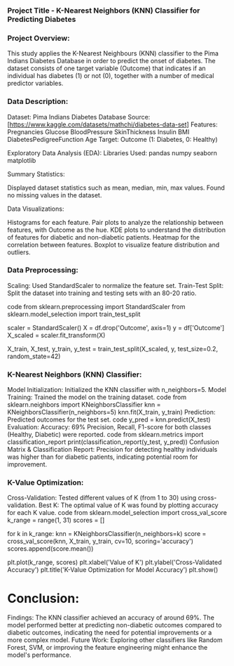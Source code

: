  ### Project Title - K-Nearest Neighbors (KNN) Classifier for Predicting Diabetes

### Project Overview:
This study applies the K-Nearest Neighbours (KNN) classifier to the Pima Indians Diabetes Database in order to predict the onset of diabetes. The dataset consists of one target variable (Outcome) that indicates if an individual has diabetes (1) or not (0), together with a number of medical predictor variables.


### Data Description:
Dataset: Pima Indians Diabetes Database
Source: [https://www.kaggle.com/datasets/mathchi/diabetes-data-set]
Features:
Pregnancies
Glucose
BloodPressure
SkinThickness
Insulin
BMI
DiabetesPedigreeFunction
Age
Target: Outcome (1: Diabetes, 0: Healthy)

Exploratory Data Analysis (EDA):
Libraries Used:
pandas
numpy
seaborn
matplotlib

Summary Statistics:

Displayed dataset statistics such as mean, median, min, max values.
Found no missing values in the dataset.

Data Visualizations:

Histograms for each feature.
Pair plots to analyze the relationship between features, with Outcome as the hue.
KDE plots to understand the distribution of features for diabetic and non-diabetic patients.
Heatmap for the correlation between features.
Boxplot to visualize feature distribution and outliers.

### Data Preprocessing:
Scaling: Used StandardScaler to normalize the feature set.
Train-Test Split: Split the dataset into training and testing sets with an 80-20 ratio.

 code
from sklearn.preprocessing import StandardScaler
from sklearn.model_selection import train_test_split

scaler = StandardScaler()
X = df.drop('Outcome', axis=1)
y = df['Outcome']
X_scaled = scaler.fit_transform(X)

X_train, X_test, y_train, y_test = train_test_split(X_scaled, y, test_size=0.2, random_state=42)


### K-Nearest Neighbors (KNN) Classifier:
Model Initialization: Initialized the KNN classifier with n_neighbors=5.
Model Training: Trained the model on the training dataset.
code
from sklearn.neighbors import KNeighborsClassifier
knn = KNeighborsClassifier(n_neighbors=5)
knn.fit(X_train, y_train)
Prediction: Predicted outcomes for the test set.
 code
y_pred = knn.predict(X_test)
Evaluation:
Accuracy: 69%
Precision, Recall, F1-score for both classes (Healthy, Diabetic) were reported.
 code
from sklearn.metrics import classification_report
print(classification_report(y_test, y_pred))
Confusion Matrix & Classification Report:
Precision for detecting healthy individuals was higher than for diabetic patients, indicating potential room for improvement.

### K-Value Optimization:
Cross-Validation: Tested different values of K (from 1 to 30) using cross-validation.
Best K: The optimal value of K was found by plotting accuracy for each K value.
 code
from sklearn.model_selection import cross_val_score
k_range = range(1, 31)
scores = []

for k in k_range:
    knn = KNeighborsClassifier(n_neighbors=k)
    score = cross_val_score(knn, X_train, y_train, cv=10, scoring='accuracy')
    scores.append(score.mean())

plt.plot(k_range, scores)
plt.xlabel('Value of K')
plt.ylabel('Cross-Validated Accuracy')
plt.title('K-Value Optimization for Model Accuracy')
plt.show()


# Conclusion:
Findings: The KNN classifier achieved an accuracy of around 69%. The model performed better at predicting non-diabetic outcomes compared to diabetic outcomes, indicating the need for potential improvements or a more complex model.
Future Work: Exploring other classifiers like Random Forest, SVM, or improving the feature engineering might enhance the model's performance.
